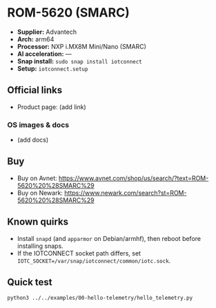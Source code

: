 # ROM-5620 (SMARC)

- **Supplier:** Advantech
- **Arch:** arm64
- **Processor:** NXP i.MX8M Mini/Nano (SMARC)
- **AI acceleration:** —
- **Snap install:** `sudo snap install iotconnect`
- **Setup:** `iotconnect.setup`

## Official links
- Product page: (add link)

### OS images & docs
- (add docs)

## Buy
- Buy on Avnet: https://www.avnet.com/shop/us/search/?text=ROM-5620%20%28SMARC%29
- Buy on Newark: https://www.newark.com/search?st=ROM-5620%20%28SMARC%29

## Known quirks
- Install `snapd` (and `apparmor` on Debian/armhf), then reboot before installing snaps.
- If the IOTCONNECT socket path differs, set `IOTC_SOCKET=/var/snap/iotconnect/common/iotc.sock`.

## Quick test
```bash
python3 ../../examples/00-hello-telemetry/hello_telemetry.py
```
